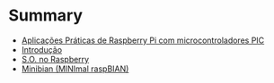 # Summary

* [Aplicações Práticas de Raspberry Pi com microcontroladores PIC](README.md)
* [Introdução](introducao.md)
* [S.O. no Raspberry](so_no_raspberry.md)
* [Minibian (MINImal raspBIAN)](minibian_minimal_raspbian.md)


